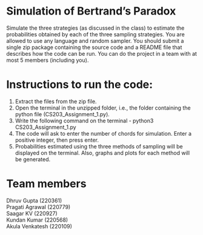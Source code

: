 
# Simulation of Bertrand’s Paradox

Simulate the three strategies (as discussed in the class) to estimate the probabilities obtained by each of the three sampling strategies. You are allowed to use any language and random sampler. You should submit a single zip package containing the source code and a README file that describes how the code can be run. You can do the project in a team with at most 5 members (including you).

# Instructions to run the code:

1. Extract the files from the zip file.
2. Open the terminal in the unzipped folder, i.e., the folder containing the python file (CS203_Assignment_1.py).
3. Write the following command on the terminal -
	python3 CS203_Assignment_1.py
4. The code will ask to enter the number of chords for simulation. Enter a positive integer, then press enter.
5. Probabilities estimated using the three methods of sampling will be displayed on the terminal. Also, graphs and plots for each method will be generated.

# Team members 
Dhruv Gupta (220361) \
Pragati Agrawal (220779) \
Saagar KV (220927) \
Kundan Kumar (220568) \
Akula Venkatesh (220109)
